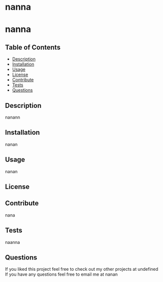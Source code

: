 # nanna
  # nanna

  ## Table of Contents
  - [Description](#description)
  - [Installation](#installation)
  - [Usage](#usage)
  - [License](#license)
  - [Contribute](#contribute)
  - [Tests](#tests)
  - [Questions](#questions)

  ## Description
  nanann

  ## Installation
  nanan

  ## Usage
  nanan

  ## License
  

  ## Contribute
  
  nana

  ## Tests
  
  naanna

  ## Questions
  
  If you liked this project feel free to check out my other projects at undefined
  If you have any questions feel free to email me at  nanan
